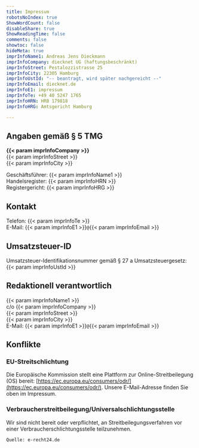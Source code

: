 ```yaml
---
title: Impressum
robotsNoIndex: true
ShowWordCount: false
disableShare: true
ShowReadingTime: false
comments: false
showtoc: false
hideMeta: true
imprInfoName1: Andreas Jens Dieckmann
imprInfoCompany: diecknet UG (haftungsbeschränkt)
imprInfoStreet: Pestalozzistrasse 25
imprInfoCity: 22305 Hamburg
imprInfoUstId: "-- beantragt, wird später nachgereicht --"
imprInfoEmail: diecknet.de
imprInfoE1: impressum
imprInfoTe: +49 40 5247 1765
imprInfoHRN: HRB 179818
imprInfoHRG: Amtsgericht Hamburg

---
```

## Angaben gemäß § 5 TMG

**{{< param imprInfoCompany >}}**  
{{< param imprInfoStreet >}}  
{{< param imprInfoCity >}}  

Geschäftsführer: {{< param imprInfoName1 >}}  
Handelsregister: {{< param imprInfoHRN >}}  
Registergericht: {{< param imprInfoHRG >}}  

## Kontakt

Telefon: {{< param imprInfoTe >}}  
E-Mail: {{< param imprInfoE1 >}}`@`{{< param imprInfoEmail >}}  

## Umsatzsteuer-ID

Umsatzsteuer-Identifikationsnummer gemäß § 27 a Umsatzsteuergesetz:  
{{< param imprInfoUstId >}}  

## Redaktionell verantwortlich

{{< param imprInfoName1 >}}  
c/o {{< param imprInfoCompany >}}  
{{< param imprInfoStreet >}}  
{{< param imprInfoCity >}}  
E-Mail: {{< param imprInfoE1 >}}`@`{{< param imprInfoEmail >}}  

## Konflikte

### EU-Streitschlichtung

Die Europäische Kommission stellt eine Plattform zur Online-Streitbeilegung (OS) bereit:
[https://ec.europa.eu/consumers/odr/](https://ec.europa.eu/consumers/odr/).
Unsere E-Mail-Adresse finden Sie oben im Impressum.

### Verbraucherstreitbeilegung/Universalschlichtungsstelle

Wir sind nicht bereit oder verpflichtet, an Streitbeilegungsverfahren vor einer
Verbraucherschlichtungsstelle teilzunehmen.

`Quelle: e-recht24.de`
